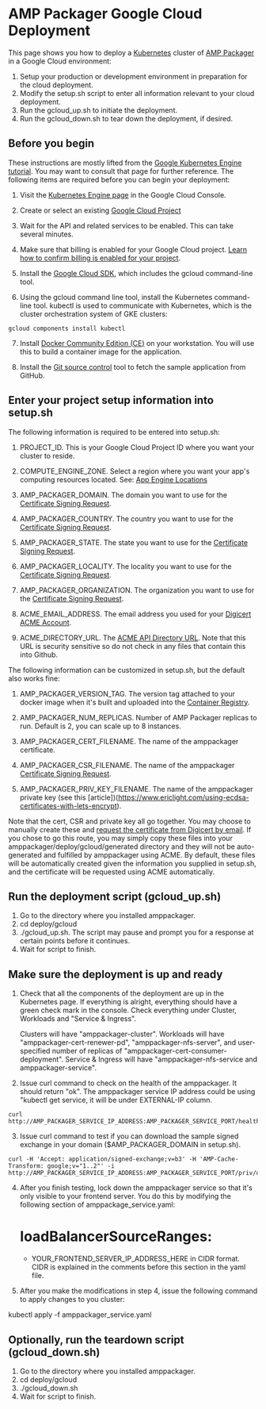 # AMP Packager Google Cloud Deployment

This page shows you how to deploy a [Kubernetes](https://kubernetes.io/) cluster of
 [AMP Packager](https://github.com/ampproject/amppackager#amp-packager) in a Google Cloud environment:

  1. Setup your production or development environment in preparation for the cloud deployment.
  2. Modify the setup.sh script to enter all information relevant to your cloud
     deployment.
  3. Run the gcloud_up.sh to initiate the deployment.
  4. Run the gcloud_down.sh to tear down the deployment, if desired.

## Before you begin

These instructions are mostly lifted from the [Google Kubernetes Engine tutorial](https://cloud.google.com/kubernetes-engine/docs/tutorials/hello-app).  You may want to consult that page for further reference.  The following items are required before you can begin your deployment:

  1. Visit the [Kubernetes Engine page](https://console.cloud.google.com/kubernetes/list) in the Google Cloud Console.

  2. Create or select an existing [Google Cloud Project](https://cloud.google.com/appengine/docs/standard/nodejs/building-app/creating-project)

  3. Wait for the API and related services to be enabled. This can take several minutes.

  4. Make sure that billing is enabled for your Google Cloud project. [Learn how to confirm billing is enabled for your project](https://cloud.google.com/billing/docs/how-to/modify-project).

  5. Install the [Google Cloud SDK](https://cloud.google.com/sdk/docs/quickstarts), which includes the gcloud command-line tool.

  6. Using the gcloud command line tool, install the Kubernetes command-line tool. kubectl is used to communicate with Kubernetes, which is the cluster orchestration system of GKE clusters:

    gcloud components install kubectl

  7. Install [Docker Community Edition (CE)](https://docs.docker.com/install/) on your workstation. You will use this to build a container image for the application.

  8. Install the [Git source control](https://git-scm.com/downloads) tool to fetch the sample application from GitHub.

## Enter your project setup information into setup.sh

The following information is required to be entered into setup.sh:

  1. PROJECT_ID. This is your Google Cloud Project ID where you want your cluster to reside.

  2. COMPUTE_ENGINE_ZONE. Select a region where you want your app's computing resources located. See: [App Engine Locations](https://cloud.google.com/appengine/docs/locations)

  3. AMP_PACKAGER_DOMAIN.  The domain you want to use for the [Certificate Signing Request](https://www.digicert.com/ecc-csr-creation-ssl-installation-apache.htm).

  4. AMP_PACKAGER_COUNTRY. The country you want to use for the [Certificate Signing Request](https://www.digicert.com/ecc-csr-creation-ssl-installation-apache.htm).

  5. AMP_PACKAGER_STATE. The state you want to use for the [Certificate Signing Request](https://www.digicert.com/ecc-csr-creation-ssl-installation-apache.htm).

  6. AMP_PACKAGER_LOCALITY. The locality you want to use for the [Certificate Signing Request](https://www.digicert.com/ecc-csr-creation-ssl-installation-apache.htm).

  7. AMP_PACKAGER_ORGANIZATION. The organization you want to use for the [Certificate Signing Request](https://www.digicert.com/ecc-csr-creation-ssl-installation-apache.htm).

  8. ACME_EMAIL_ADDRESS. The email address you used for your [Digicert ACME Account](https://docs.digicert.com/manage-certificates/certificate-profile-options/get-your-signed-http-exchange-certificate/).

  9. ACME_DIRECTORY_URL.  The [ACME API Directory URL](https://docs.digicert.com/certificate-tools/acme-user-guide/acme-directory-urls-signed-http-exchange-certificates/).  Note that this URL is security sensitive so do not check in any files that contain this into Github.

The following information can be customized in setup.sh, but the default also works fine:

  1. AMP_PACKAGER_VERSION_TAG. The version tag attached to your docker image when it's built and uploaded into the [Container Registry](https://cloud.google.com/container-registry).

  2. AMP_PACKAGER_NUM_REPLICAS.  Number of AMP Packager replicas to run. Default is 2, you can scale up to 8 instances.

  3. AMP_PACKAGER_CERT_FILENAME. The name of the amppackager certificate.

  4. AMP_PACKAGER_CSR_FILENAME. The name of the amppackager [Certificate Signing Request](https://www.digicert.com/ecc-csr-creation-ssl-installation-apache.htm).

  5. AMP_PACKAGER_PRIV_KEY_FILENAME. The name of the amppackager private key (see this [article])(https://www.ericlight.com/using-ecdsa-certificates-with-lets-encrypt).

  Note that the cert, CSR and private key all go together. You may choose to
  manually create these and [request the certificate from Digicert by email](https://docs.digicert.com/manage-certificates/certificate-profile-options/get-your-signed-http-exchange-certificate/). If you chose to go this route, you may simply copy these files into your
  amppackager/deploy/gcloud/generated directory and they will not be auto-generated and
  fulfilled by amppackager using ACME. By default, these files will be
  automatically created given the information you supplied in setup.sh, and the
  certificate will be requested using ACME automatically.

## Run the deployment script (gcloud_up.sh)

  1. Go to the directory where you installed amppackager.
  2. cd deploy/gcloud
  3. ./gcloud_up.sh. The script may pause and prompt you for a response at certain points before it
     continues.
  4. Wait for script to finish.

## Make sure the deployment is up and ready

  1. Check that all the components of the deployment are up in the Kubernetes
     page. If everything is alright, everything should have a green check mark
     in the console. Check everything under Cluster, Workloads and "Service &
     Ingress".

     Clusters will have "amppackager-cluster".
     Workloads will have "amppackager-cert-renewer-pd",
      "amppackager-nfs-server", and user-specified number of replicas of
      "amppackager-cert-consumer-deployment".
     Service & Ingress will have "amppackager-nfs-service and
      amppackager-service".

  2. Issue curl command to check on the health of the amppackager. It should
     return "ok". The amppackager service IP address could be using "kubectl get
     service, it will be under EXTERNAL-IP column.

    curl http://AMP_PACKAGER_SERVICE_IP_ADDRESS:AMP_PACKAGER_SERVICE_PORT/healthz

  3. Issue curl command to test if you can download the sample signed exchange
     in your domain ($AMP_PACKAGER_DOMAIN in setup.sh). 

    curl -H 'Accept: application/signed-exchange;v=b3' -H 'AMP-Cache-Transform: google;v="1..2"' -i http://AMP_PACKAGER_SERVICE_IP_ADDRESS:AMP_PACKAGER_SERVICE_PORT/priv/doc/https://$AMP_PACKAGER_DOMAIN/

  4. After you finish testing, lock down the amppackager service so that it's
     only visible to your frontend server.  You do this by modifying the
     following section of amppackage_service.yaml:

      #  loadBalancerSourceRanges:
      - YOUR_FRONTEND_SERVER_IP_ADDRESS_HERE in CIDR format. CIDR is explained
        in the comments before this section in the yaml file.

  5. After you make the modifications in step 4, issue the following command to
     apply changes to you cluster:

  kubectl apply -f amppackager_service.yaml

## Optionally, run the teardown script (gcloud_down.sh)

  1. Go to the directory where you installed amppackager.
  2. cd deploy/gcloud
  3. ./gcloud_down.sh
  4. Wait for script to finish.

